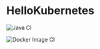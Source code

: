 # HelloKubernetes

![Java CI](https://github.com/ByteFiddler/HelloKubernetes/workflows/Java%20CI/badge.svg)

![Docker Image CI](https://github.com/ByteFiddler/HelloKubernetes/workflows/Docker%20Image%20CI/badge.svg)
